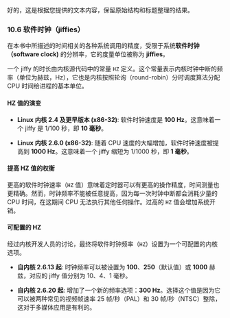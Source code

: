 好的，这是根据您提供的文本内容，保留原始结构和标题整理的结果。

### **10.6 软件时钟（jiffies）**

在本书中所描述的时间相关的各种系统调用的精度，受限于系统**软件时钟（software clock)** 的分辨率，它的度量单位被称为 **jiffies**。

一个 jiffy 的时长由内核源代码中的常量 `HZ` 定义。这个常量表示内核时钟中断的频率（单位为赫兹，Hz），它也是内核按照轮询（round-robin）分时调度算法分配 CPU 时间给进程的基本单位。

#### **HZ 值的演变**

* **Linux 内核 2.4 及更早版本 (x86-32)**:
    软件时钟速度是 **100 Hz**。这意味着一个 jiffy 是 1/100 秒，即 **10 毫秒**。

* **Linux 内核 2.6.0 (x86-32)**:
    随着 CPU 速度的大幅增加，软件时钟速度被提高到 **1000 Hz**。这意味着一个 jiffy 缩短为 1/1000 秒，即 **1 毫秒**。

#### **提高 HZ 值的权衡**

更高的软件时钟速率（`HZ` 值）意味着定时器可以有更高的操作精度，时间测量也更精确。然而，时钟频率不能被任意提高，因为每一次时钟中断都会消耗少量的 CPU 时间，在这期间 CPU 无法执行其他任何操作。过高的 `HZ` 值会增加系统开销。

#### **可配置的 HZ**

经过内核开发人员的讨论，最终将软件时钟频率（`HZ`）设置为一个可配置的内核选项。

* **自内核 2.6.13 起**: 时钟频率可以被设置为 **100**、**250**（默认值）或 **1000** 赫兹，对应的 jiffy 值分别为 10、4、1 毫秒。

* **自内核 2.6.20 起**: 增加了一个新的频率选项：**300 Hz**。选择这个值是因为它可以被两种常见的视频帧速率 25 帧/秒（PAL）和 30 帧/秒（NTSC）整除，这对于多媒体应用是有利的。